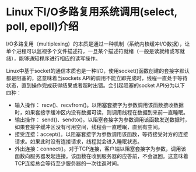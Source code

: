 # Linux下I/O多路复用系统调用\(select, poll, epoll\)介绍

I/O多路复用（multiplexing）的本质是通过一种机制（系统内核缓冲I/O数据），让单个进程可以监视多个文件描述符，一旦某个描述符就绪（一般是读就绪或写就绪），能够通知程序进行相应的读写操作。

Linux中基于socket的通信本质也是一种I/O，使用socket\(\)函数创建的套接字默认都是阻塞的，这意味着当sockets API的调用不能立即完成时，线程一直处于等待状态，直到操作完成获得结果或者超时出错。会引起阻塞的socket API分为以下四种：



* 输入操作： recv\(\)、recvfrom\(\)。以阻塞套接字为参数调用该函数接收数据时，如果套接字缓冲区内没有数据可读，则调用线程在数据到来前一直睡眠。 
* 输出操作： send\(\)、sendto\(\)。以阻塞套接字为参数调用该函数发送数据时，如果套接字缓冲区没有可用空间，线程会一直睡眠，直到有空间。 
* 接受连接：accept\(\)。以阻塞套接字为参数调用该函数，等待接受对方的连接请求。如果此时没有连接请求，线程就会进入睡眠状态。 
* 外出连接：connect\(\)。对于TCP连接，客户端以阻塞套接字为参数，调用该函数向服务器发起连接。该函数在收到服务器的应答前，不会返回。这意味着TCP连接总会等待至少服务器的一次往返时间。



